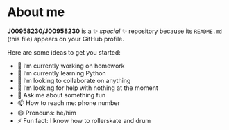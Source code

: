 # About me


**J00958230/J00958230** is a ✨ _special_ ✨ repository because its `README.md` (this file) appears on your GitHub profile.

Here are some ideas to get you started:

- 🔭 I’m currently working on homework
- 🌱 I’m currently learning Python
- 👯 I’m looking to collaborate on anything
- 🤔 I’m looking for help with nothing at the moment
- 💬 Ask me about something fun
- 📫 How to reach me: phone number
- 😄 Pronouns: he/him
- ⚡ Fun fact: I know how to rollerskate and drum

